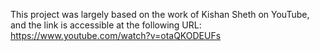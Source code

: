 This project was largely based on the work of Kishan Sheth on YouTube, and the link is accessible at the following URL: https://www.youtube.com/watch?v=otaQKODEUFs
